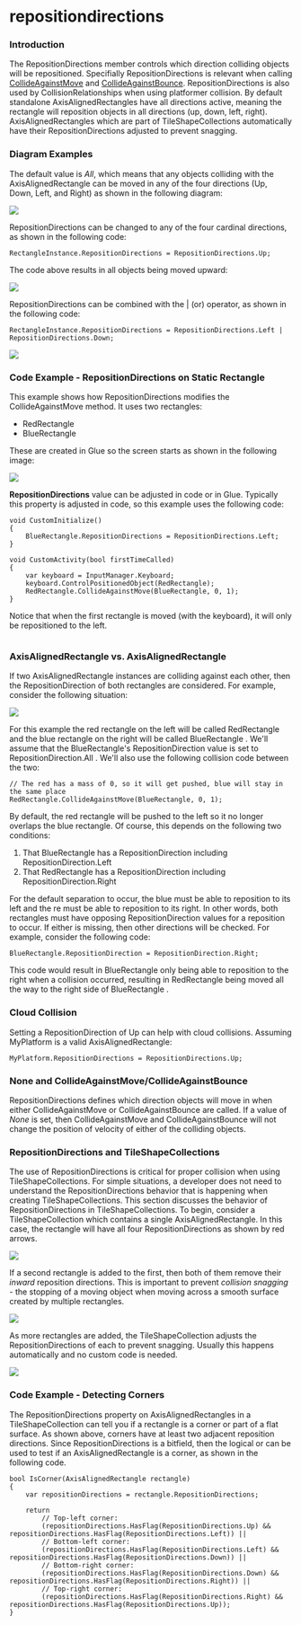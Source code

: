 # repositiondirections

### Introduction

The RepositionDirections member controls which direction colliding objects will be repositioned. Specifially RepositionDirections is relevant when calling [CollideAgainstMove](../../../../../../frb/docs/index.php) and [CollideAgainstBounce](../../../../../../frb/docs/index.php). RepositionDirections is also used by CollisionRelationships when using platformer collision. By default standalone AxisAlignedRectangles have all directions active, meaning the rectangle will reposition objects in all directions (up, down, left, right). AxisAlignedRectangles which are part of TileShapeCollections automatically have their RepositionDirections adjusted to prevent snagging.

### Diagram Examples

The default value is _All_, which means that any objects colliding with the AxisAlignedRectangle can be moved in any of the four directions (Up, Down, Left, and Right) as shown in the following diagram:

![](../../../../../../media/2016-12-img\_5861de789ebf2.png)

RepositionDirections can be changed to any of the four cardinal directions, as shown in the following code:

```lang:c#
RectangleInstance.RepositionDirections = RepositionDirections.Up;
```

The code above results in all objects being moved upward:

![](../../../../../../media/2016-12-img\_5861e3b4255d1.png)

RepositionDirections can be combined with the | (or) operator, as shown in the following code:

```lang:c#
RectangleInstance.RepositionDirections = RepositionDirections.Left | RepositionDirections.Down;
```

![](../../../../../../media/2016-12-img\_5861e7c41533a.png)

### Code Example - RepositionDirections on Static Rectangle

This example shows how RepositionDirections modifies the CollideAgainstMove method. It uses two rectangles:

* RedRectangle
* BlueRectangle

These are created in Glue so the screen starts as shown in the following image:

![](../../../../../../media/2021-04-img\_606dbd93e2eaa.png)

**RepositionDirections** value can be adjusted in code or in Glue. Typically this property is adjusted in code, so this example uses the following code:

```
void CustomInitialize()
{
    BlueRectangle.RepositionDirections = RepositionDirections.Left;
}

void CustomActivity(bool firstTimeCalled)
{
    var keyboard = InputManager.Keyboard;
    keyboard.ControlPositionedObject(RedRectangle);
    RedRectangle.CollideAgainstMove(BlueRectangle, 0, 1);
}
```

Notice that when the first rectangle is moved (with the keyboard), it will only be repositioned to the left. 

<figure><img src="../../../../../../media/2016-01-2021\_April\_07\_083318.gif" alt=""><figcaption></figcaption></figure>



###

### AxisAlignedRectangle vs. AxisAlignedRectangle

If two AxisAlignedRectangle instances are colliding against each other, then the RepositionDirection of both rectangles are considered. For example, consider the following situation:

![](../../../../../../media/2016-12-img\_5861f6e6e2248.png)

For this example the red rectangle on the left will be called RedRectangle  and the blue rectangle on the right will be called BlueRectangle . We'll assume that the BlueRectangle's RepositionDirection  value is set to RepositionDirection.All . We'll also use the following collision code between the two:

```lang:c#
// The red has a mass of 0, so it will get pushed, blue will stay in the same place
RedRectangle.CollideAgainstMove(BlueRectangle, 0, 1);
```

By default, the red rectangle will be pushed to the left so it no longer overlaps the blue rectangle. Of course, this depends on the following two conditions:

1. That BlueRectangle  has a RepositionDirection  including RepositionDirection.Left
2. That RedRectangle  has a RepositionDirection  including RepositionDirection.Right

For the default separation to occur, the blue must be able to reposition to its left and the re must be able to reposition to its right. In other words, both rectangles must have opposing RepositionDirection values for a reposition to occur. If either is missing, then other directions will be checked. For example, consider the following code:

```lang:c#
BlueRectangle.RepositionDirection = RepositionDirection.Right;
```

This code would result in BlueRectangle  only being able to reposition to the right when a collision occurred, resulting in RedRectangle  being moved all the way to the right side of BlueRectangle .

### Cloud Collision

Setting a RepositionDirection of Up can help with cloud collisions. Assuming MyPlatform is a valid AxisAlignedRectangle:

```
MyPlatform.RepositionDirections = RepositionDirections.Up;
```

### None and CollideAgainstMove/CollideAgainstBounce

RepositionDirections defines which direction objects will move in when either CollideAgainstMove or CollideAgainstBounce are called. If a value of _None_ is set, then CollideAgainstMove and CollideAgainstBounce will not change the position of velocity of either of the colliding objects.

### RepositionDirections and TileShapeCollections

The use of RepositionDirections is critical for proper collision when using TileShapeCollections. For simple situations, a developer does not need to understand the RepositionDirections behavior that is happening when creating TileShapeCollections. This section discusses the behavior of RepositionDirections in TileShapeCollections. To begin, consider a TileShapeCollection which contains a single AxisAlignedRectangle. In this case, the rectangle will have all four RepositionDirections as shown by red arrows.

![](../../../../../../media/2021-04-img\_606dc6d566b53.png)

If a second rectangle is added to the first, then both of them remove their _inward_ reposition directions. This is important to prevent _collision snagging_ - the stopping of a moving object when moving across a smooth surface created by multiple rectangles.

![](../../../../../../media/2021-04-img\_606dc7edb35b3.png)

As more rectangles are added, the TileShapeCollection adjusts the RepositionDirections of each to prevent snagging. Usually this happens automatically and no custom code is needed.

![](../../../../../../media/2021-04-img\_606dc913b62c6.png)

### Code Example - Detecting Corners

The RepositionDirections property on AxisAlignedRectangles in a TileShapeCollection can tell you if a rectangle is a corner or part of a flat surface. As shown above, corners have at least two adjacent reposition directions. Since RepositionDirections is a bitfield, then the logical or can be used to test if an AxisAlignedRectangle is a corner, as shown in the following code.

```
bool IsCorner(AxisAlignedRectangle rectangle)
{
    var repositionDirections = rectangle.RepositionDirections;

    return 
        // Top-left corner:
        (repositionDirections.HasFlag(RepositionDirections.Up) && repositionDirections.HasFlag(RepositionDirections.Left)) ||
        // Bottom-left corner:
        (repositionDirections.HasFlag(RepositionDirections.Left) && repositionDirections.HasFlag(RepositionDirections.Down)) ||
        // Bottom-right corner:
        (repositionDirections.HasFlag(RepositionDirections.Down) && repositionDirections.HasFlag(RepositionDirections.Right)) ||
        // Top-right corner:
        (repositionDirections.HasFlag(RepositionDirections.Right) && repositionDirections.HasFlag(RepositionDirections.Up));
}
```

&#x20;
